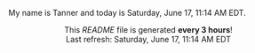 My name is Tanner and today is Saturday, June 17, 11:14 AM EDT.

<p align="center">This <i>README</i> file is generated <b>every 3 hours</b>!</br>Last refresh: Saturday, June 17, 11:14 AM EDT<br /></p>
